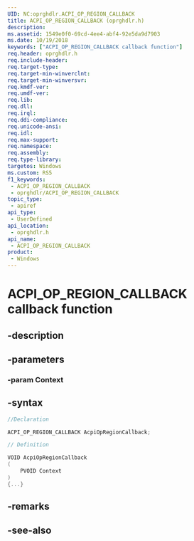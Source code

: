 ```yaml
---
UID: NC:oprghdlr.ACPI_OP_REGION_CALLBACK
title: ACPI_OP_REGION_CALLBACK (oprghdlr.h)
description: 
ms.assetid: 1549e0f0-69cd-4ee4-abf4-92e5da9d7903
ms.date: 10/19/2018
keywords: ["ACPI_OP_REGION_CALLBACK callback function"]
req.header: oprghdlr.h
req.include-header: 
req.target-type: 
req.target-min-winverclnt: 
req.target-min-winversvr: 
req.kmdf-ver: 
req.umdf-ver: 
req.lib: 
req.dll: 
req.irql: 
req.ddi-compliance: 
req.unicode-ansi: 
req.idl: 
req.max-support: 
req.namespace: 
req.assembly: 
req.type-library: 
targetos: Windows
ms.custom: RS5
f1_keywords:
 - ACPI_OP_REGION_CALLBACK
 - oprghdlr/ACPI_OP_REGION_CALLBACK
topic_type:
 - apiref
api_type:
 - UserDefined
api_location:
 - oprghdlr.h
api_name:
 - ACPI_OP_REGION_CALLBACK
product:
 - Windows
---
```


# ACPI_OP_REGION_CALLBACK callback function


## -description

## -parameters

### -param Context

## -syntax

```cpp
//Declaration

ACPI_OP_REGION_CALLBACK AcpiOpRegionCallback;

// Definition

VOID AcpiOpRegionCallback
(
    PVOID Context
)
{...}

```

## -remarks

## -see-also

